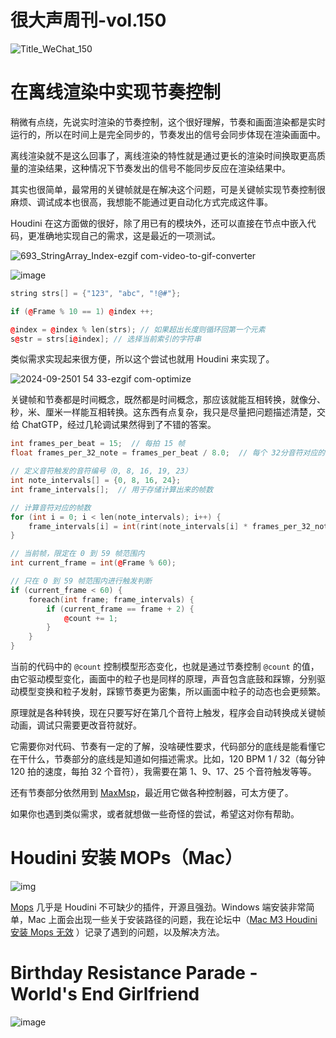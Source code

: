 # 很大声周刊-vol.150
![Title_WeChat_150](https://github.com/user-attachments/assets/eee6d8f4-ec6a-4b37-877a-e1bfa654ddbc)

# 在离线渲染中实现节奏控制

稍微有点绕，先说实时渲染的节奏控制，这个很好理解，节奏和画面渲染都是实时运行的，所以在时间上是完全同步的，节奏发出的信号会同步体现在渲染画面中。

离线渲染就不是这么回事了，离线渲染的特性就是通过更长的渲染时间换取更高质量的渲染结果，这种情况下节奏发出的信号不能同步反应在渲染结果中。

其实也很简单，最常用的关键帧就是在解决这个问题，可是关键帧实现节奏控制很麻烦、调试成本也很高，我想能不能通过更自动化方式完成这件事。

Houdini 在这方面做的很好，除了用已有的模块外，还可以直接在节点中嵌入代码，更准确地实现自己的需求，这是最近的一项测试。

![693_StringArray_Index-ezgif com-video-to-gif-converter](https://github.com/user-attachments/assets/2462c2ad-88a1-4661-8b4e-ae1dbac58ac2)

![image](https://github.com/user-attachments/assets/92e8c5fa-1252-40fc-8cf8-2384ad07d772)

``` C++
string strs[] = {"123", "abc", "!@#"};

if (@Frame % 10 == 1) @index ++;

@index = @index % len(strs); // 如果超出长度则循环回第一个元素
s@str = strs[i@index]; // 选择当前索引的字符串
```

类似需求实现起来很方便，所以这个尝试也就用 Houdini 来实现了。

![2024-09-2501 54 33-ezgif com-optimize](https://github.com/user-attachments/assets/b49ed0f3-5838-4e44-b8e7-07dbb42b9a39)

关键帧和节奏都是时间概念，既然都是时间概念，那应该就能互相转换，就像分、秒，米、厘米一样能互相转换。这东西有点复杂，我只是尽量把问题描述清楚，交给 ChatGTP，经过几轮调试果然得到了不错的答案。

``` C++
int frames_per_beat = 15;  // 每拍 15 帧
float frames_per_32_note = frames_per_beat / 8.0;  // 每个 32分音符对应的帧数

// 定义音符触发的音符编号（0, 8, 16, 19, 23）
int note_intervals[] = {0, 8, 16, 24};  
int frame_intervals[];  // 用于存储计算出来的帧数

// 计算音符对应的帧数
for (int i = 0; i < len(note_intervals); i++) {
    frame_intervals[i] = int(rint(note_intervals[i] * frames_per_32_note));  // 计算并四舍五入
}

// 当前帧，限定在 0 到 59 帧范围内
int current_frame = int(@Frame % 60);

// 只在 0 到 59 帧范围内进行触发判断
if (current_frame < 60) {
    foreach(int frame; frame_intervals) {
        if (current_frame == frame + 2) {
            @count += 1;
        }
    }
}
```

当前的代码中的 `@count` 控制模型形态变化，也就是通过节奏控制 `@count` 的值，由它驱动模型变化，画面中的粒子也是同样的原理，声音包含底鼓和踩镲，分别驱动模型变换和粒子发射，踩镲节奏更为密集，所以画面中粒子的动态也会更频繁。

原理就是各种转换，现在只要写好在第几个音符上触发，程序会自动转换成关键帧动画，调试只需要更改音符就好。

它需要你对代码、节奏有一定的了解，没啥硬性要求，代码部分的底线是能看懂它在干什么，节奏部分的底线是知道如何描述需求。比如，120 BPM 1 / 32（每分钟 120 拍的速度，每拍 32 个音符），我需要在第 1、9、17、25 个音符触发等等。

还有节奏部分依然用到 [MaxMsp](https://cycling74.com/products/max)，最近用它做各种控制器，可太方便了。

如果你也遇到类似需求，或者就想做一些奇怪的尝试，希望这对你有帮助。

# Houdini 安装 MOPs（Mac）

![img](https://github.com/user-attachments/assets/70bf8252-d316-4a91-80b9-50b381560ec6)

[Mops](https://www.motionoperators.com/) 几乎是 Houdini 不可缺少的插件，开源且强劲。Windows 端安装非常简单，Mac 上面会出现一些关于安装路径的问题，我在论坛中（[Mac M3 Houdini 安装 Mops 无效](https://www.sidefx.com/forum/topic/97703/) ）记录了遇到的问题，以及解决方法。

# Birthday Resistance Parade - World's End Girlfriend
![image](https://github.com/user-attachments/assets/2511d48a-d746-46a5-b8dd-ef2e7b7b5c3e)
